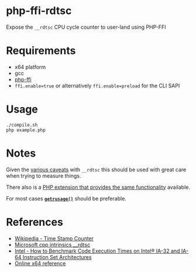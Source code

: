 # php-ffi-rdtsc
Expose the `__rdtsc` CPU cycle counter to user-land using PHP-FFI

# Requirements

- x64 platform
- gcc
- [php-ffi](https://www.php.net/manual/en/book.ffi.php)
- `ffi.enable=true` or alternatively `ffi.enable=preload` for the CLI SAPI

# Usage

```
./compile.sh
php example.php
```

# Notes

Given the [various caveats](https://en.wikipedia.org/wiki/Time_Stamp_Counter#Use) with `__rdtsc` this should be used with great care when trying to measure things.

There also is a [PHP extension that provides the same functionality](https://github.com/edorian/php-ext-rdtsc) available.

For most cases [**`getrusage()`**](https://www.php.net/manual/en/function.getrusage.php) should be preferable.

# References
 - [Wikipedia - Time Stamp Counter](https://en.wikipedia.org/wiki/Time_Stamp_Counter)
 - [Microsoft cpp intrinsics \_\_rdtsc](https://docs.microsoft.com/en-us/cpp/intrinsics/rdtsc?view=msvc-170)
 - [Intel - How to Benchmark Code Execution Times on Intel® IA-32 and IA-64 Instruction Set Architectures](https://www.intel.com/content/dam/www/public/us/en/documents/white-papers/ia-32-ia-64-benchmark-code-execution-paper.pdf)
 - [Online x64 reference](https://www.felixcloutier.com/x86/rdtsc)
